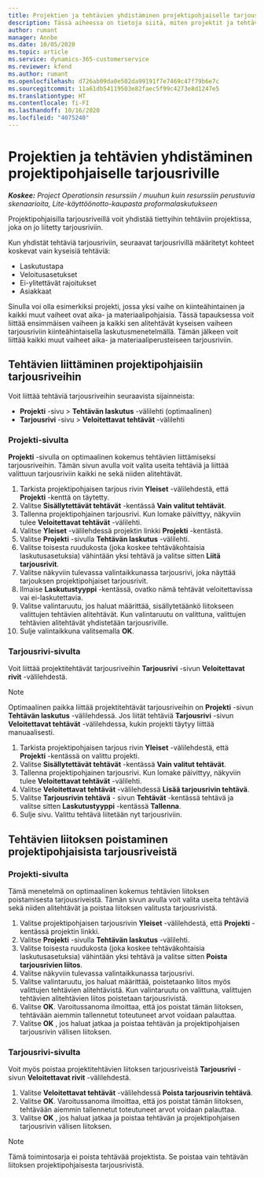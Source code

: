 ```yaml
---
title: Projektien ja tehtävien yhdistäminen projektipohjaiselle tarjousriville
description: Tässä aiheessa on tietoja siitä, miten projektit ja tehtävät yhdistetään projektipohjaiseen tehtäväriviin.
author: rumant
manager: Annbe
ms.date: 10/05/2020
ms.topic: article
ms.service: dynamics-365-customerservice
ms.reviewer: kfend
ms.author: rumant
ms.openlocfilehash: d726ab09da0e502da99191f7e7469c47f79b6e7c
ms.sourcegitcommit: 11a61db54119503e82faec5f99c4273e8d1247e5
ms.translationtype: HT
ms.contentlocale: fi-FI
ms.lasthandoff: 10/16/2020
ms.locfileid: "4075240"
---
```

# <a name="map-projects-and-tasks-to-a-project-based-quote-line"></a>Projektien ja tehtävien yhdistäminen projektipohjaiselle tarjousriville

_**Koskee:** Project Operationsin resurssiin / muuhun kuin resurssiin perustuvia skenaarioita, Lite-käyttöönotto-kaupasta proformalaskutukseen_

Projektipohjaisilla tarjousriveillä voit yhdistää tiettyihin tehtäviin projektissa, joka on jo liitetty tarjousriviin.

Kun yhdistät tehtäviä tarjousriviin, seuraavat tarjousrivillä määritetyt kohteet koskevat vain kyseisiä tehtäviä:

- Laskutustapa
- Veloitusasetukset
- Ei-ylitettävät rajoitukset
- Asiakkaat

Sinulla voi olla esimerkiksi projekti, jossa yksi vaihe on kiinteähintainen ja kaikki muut vaiheet ovat aika- ja materiaalipohjaisia. Tässä tapauksessa voit liittää ensimmäisen vaiheen ja kaikki sen alitehtävät kyseisen vaiheen tarjousriviin kiinteähintaisella laskutusmenetelmällä. Tämän jälkeen voit liittää kaikki muut vaiheet aika- ja materiaaliperusteiseen tarjousriviin.

## <a name="associate-tasks-to-project-based-quote-lines"></a>Tehtävien liittäminen projektipohjaisiin tarjousriveihin

Voit liittää tehtäviä tarjousriveihin seuraavista sijainneista:

- **Projekti** -sivu > **Tehtävän laskutus** -välilehti (optimaalinen)
- **Tarjousrivi** -sivu > **Veloitettavat tehtävät** -välilehti 

### <a name="from-the-project-page"></a>Projekti-sivulta

**Projekti** -sivulla on optimaalinen kokemus tehtävien liittämiseksi tarjousriveihin. Tämän sivun avulla voit valita useita tehtäviä ja liittää valittuun tarjousriviin kaikki ne sekä niiden alitehtävät.

1. Tarkista projektipohjaisen tarjous rivin **Yleiset** -välilehdestä, että **Projekti** -kenttä on täytetty.
2. Valitse **Sisällytettävät tehtävät** -kentässä **Vain valitut tehtävät**.
3. Tallenna projektipohjainen tarjousrivi. Kun lomake päivittyy, näkyviin tulee **Veloitettavat tehtävät** -välilehti.
4. Valitse **Yleiset** -välilehdessä projektin linkki **Projekti** -kentästä.
5. Valitse **Projekti** -sivulla **Tehtävän laskutus** -välilehti.
6. Valitse toisesta ruudukosta (joka koskee tehtäväkohtaisia laskutusasetuksia) vähintään yksi tehtävä ja valitse sitten **Liitä tarjousrivit**.
7. Valitse näkyviin tulevassa valintaikkunassa tarjousrivi, joka näyttää tarjouksen projektipohjaiset tarjousrivit.
8. Ilmaise **Laskutustyyppi** -kentässä, ovatko nämä tehtävät veloitettavissa vai ei-laskutettavia.
9. Valitse valintaruutu, jos haluat määrittää, sisällytetäänkö liitokseen valittujen tehtävien alitehtävät. Kun valintaruutu on valittuna, valittujen tehtävien alitehtävät yhdistetään tarjousriville.
10. Sulje valintaikkuna valitsemalla **OK**.

### <a name="from-the-quote-line-page"></a>Tarjousrivi-sivulta

Voit liittää projektitehtävät tarjousriveihin **Tarjousrivi** -sivun **Veloitettavat rivit** -välilehdestä.

>[!NOTE]
>Optimaalinen paikka liittää projektitehtävät tarjousriveihin on **Projekti** -sivun **Tehtävän laskutus** -välilehdessä. Jos liität tehtäviä **Tarjousrivi** -sivun **Veloitettavat tehtävät** -välilehdessa, kukin projekti täytyy liittää manuaalisesti.

1. Tarkista projektipohjaisen tarjous rivin **Yleiset** -välilehdestä, että **Projekti** -kentässä on valittu projekti.
2. Valitse **Sisällytettävät tehtävät** -kentässä **Vain valitut tehtävät**.
3. Tallenna projektipohjainen tarjousrivi. Kun lomake päivittyy, näkyviin tulee **Veloitettavat tehtävät** -välilehti.
4. Valitse **Veloitettavat tehtävät** -välilehdessä **Lisää tarjousrivin tehtävä**.
5. Valitse **Tarjousrivin tehtävä** - sivun **Tehtävät** -kentässä tehtävä ja valitse sitten **Laskutustyyppi** -kentässä **Tallenna**. 
6. Sulje sivu. Valittu tehtävä liitetään nyt tarjousriviin.

## <a name="disassociate-tasks-from-projectbased-quote-lines"></a>Tehtävien liitoksen poistaminen projektipohjaisista tarjousriveistä

### <a name="from-the-project-page"></a>Projekti-sivulta

Tämä menetelmä on optimaalinen kokemus tehtävien liitoksen poistamisesta tarjousriveistä. Tämän sivun avulla voit valita useita tehtäviä sekä niiden alitehtävät ja poistaa liitoksen valitusta tarjousrivistä.

1. Valitse projektipohjaisen tarjousrivin **Yleiset** -välilehdestä, että **Projekti** -kentässä projektin linkki.
2. Valitse **Projekti** -sivulla **Tehtävän laskutus** -välilehti.
3. Valitse toisesta ruudukosta (joka koskee tehtäväkohtaisia laskutusasetuksia) vähintään yksi tehtävä ja valitse sitten **Poista tarjousrivien liitos**.
4. Valitse näkyviin tulevassa valintaikkunassa tarjousrivi.
5. Valitse valintaruutu, jos haluat määrittää, poistetaanko liitos myös valittujen tehtävien alitehtävistä. Kun valintaruutu on valittuna, valittujen tehtävien alitehtävien liitos poistetaan tarjousrivistä.
6. Valitse **OK**. Varoitussanoma ilmoittaa, että jos poistat tämän liitoksen, tehtävään aiemmin tallennetut toteutuneet arvot voidaan palauttaa. 
7. Valitse **OK** , jos haluat jatkaa ja poistaa tehtävän ja projektipohjaisen tarjousrivin välisen liitoksen.

### <a name="from-the-quote-line-page"></a>Tarjousrivi-sivulta

Voit myös poistaa projektitehtävien liitoksen tarjousriveistä **Tarjousrivi** -sivun **Veloitettavat rivit** -välilehdestä.

1. Valitse **Veloitettavat tehtävät** -välilehdessä **Poista tarjousrivin tehtävä**.
2. Valitse **OK**. Varoitussanoma ilmoittaa, että jos poistat tämän liitoksen, tehtävään aiemmin tallennetut toteutuneet arvot voidaan palauttaa. 
3. Valitse **OK** , jos haluat jatkaa ja poistaa tehtävän ja projektipohjaisen tarjousrivin välisen liitoksen.

>[!NOTE]
> Tämä toimintosarja ei poista tehtävää projektista. Se poistaa vain tehtävän liitoksen projektipohjaisesta tarjousrivistä.
